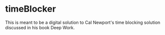 # timeBlocker
This is meant to be a digital solution to Cal Newport's time blocking solution discussed in his book Deep Work.
